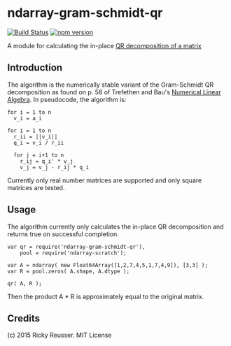 # ndarray-gram-schmidt-qr

[![Build Status](https://travis-ci.org/scijs/ndarray-gram-schmidt-qr.svg?branch=1.0.0)](https://travis-ci.org/scijs/ndarray-gram-schmidt-qr) [![npm version](https://badge.fury.io/js/ndarray-gram-schmidt-qr.svg)](http://badge.fury.io/js/ndarray-gram-schmidt-qr)

A module for calculating the in-place [QR decomposition of a matrix](http://en.wikipedia.org/wiki/QR_decomposition)

## Introduction

The algorithm is the numerically stable variant of the Gram-Schmidt QR decomposition as found on p. 58 of Trefethen and Bau's [Numerical Linear Algebra](http://www.amazon.com/Numerical-Linear-Algebra-Lloyd-Trefethen/dp/0898713617). In pseudocode, the algorithm is:

```
for i = 1 to n
  v_i = a_i

for i = 1 to n
  r_ii = ||v_i||
  q_i = v_i / r_ii

  for j = i+1 to n
    r_ij = q_i' * v_j
    v_j = v_j - r_ij * q_i
```

Currently only real number matrices are supported and only square matrices are tested.

## Usage

The algorithm currently only calculates the in-place QR decomposition and returns true on successful completion.

```
var qr = require('ndarray-gram-schmidt-qr'),
    pool = require('ndarray-scratch');

var A = ndarray( new Float64Array([1,2,7,4,5,1,7,4,9]), [3,3] );
var R = pool.zeros( A.shape, A.dtype );

qr( A, R );
```

Then the product A * R is approximately equal to the original matrix.

## Credits
(c) 2015 Ricky Reusser. MIT License
